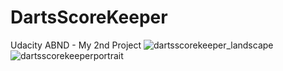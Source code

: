 # DartsScoreKeeper
Udacity ABND - My 2nd Project
![dartsscorekeeper_landscape](https://user-images.githubusercontent.com/34236177/39290406-1da758cc-4938-11e8-9674-1e48f8345587.JPG)
![dartsscorekeeperportrait](https://user-images.githubusercontent.com/34236177/39290407-1dc773d2-4938-11e8-81de-49912d1d48eb.JPG)
